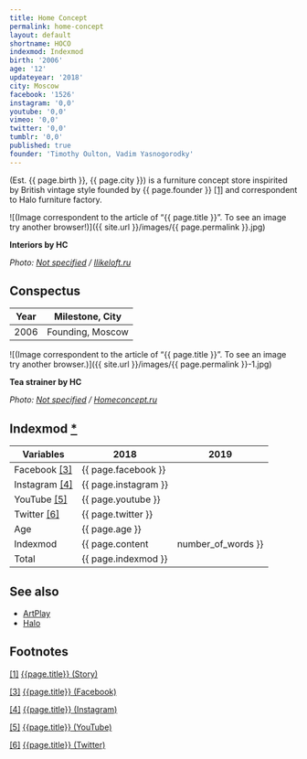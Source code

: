 ```yaml
---
title: Home Concept
permalink: home-concept
layout: default
shortname: HOCO
indexmod: Indexmod
birth: '2006'
age: '12'
updateyear: '2018'
city: Moscow
facebook: '1526'
instagram: '0,0'
youtube: '0,0'
vimeo: '0,0'
twitter: '0,0'
tumblr: '0,0'
published: true
founder: 'Timothy Oulton, Vadim Yasnogorodky'
---
```


(Est. {{ page.birth }}, {{ page.city }}) is a furniture concept store inspirited by British vintage style founded by {{ page.founder }} <span id="a1">[\[1\]](#f1)</span> and correspondent to Halo furniture factory.

![(Image correspondent to the article of “{{ page.title }}”. To see an image try another browser!)]({{ site.url }}/images/{{ page.permalink }}.jpg)

**Interiors by HC**

*Photo: [Not specified](index) / [Ilikeloft.ru](http://ilikeloft.ru)*

## Сonspectus

|Year|Milestone, City|
|-|-|
|2006|Founding, Moscow|

![(Image correspondent to the article of “{{ page.title }}”. To see an image try another browser.)]({{ site.url }}/images/{{ page.permalink }}-1.jpg)

**Tea strainer by HC**

*Photo: [Not specified](index) / [Homeconcept.ru](http://www.homeconcept.ru/catalog/product/tea-strainer-heart-design/?OFFER_ID=120700&IMAGE=145188)*

## Indexmod [*](indexmod)

|Variables|2018|2019|
|-|-|-|
|Facebook <span id="a3">[\[3\]](#f3)</span>|{{ page.facebook }}||
|Instagram <span id="a4">[\[4\]](#f4)</span>|{{ page.instagram }}||
|YouTube <span id="a5">[\[5\]](#f5)</span>|{{ page.youtube }}||
|Twitter <span id="a6">[\[6\]](#f6)</span>|{{ page.twitter }}||
|Age|{{ page.age }}||
|Indexmod|{{ page.content | number_of_words }}||
|Total|{{ page.indexmod }}||

## See also

+ [ArtPlay](artplay)
+ [Halo](halo)

## Footnotes

[[1]](#a1) <span id="f1"></span> [{{page.title}} (Story)](https://www.facebook.com/pg/homeconceptru/about/?ref=page_internal)

[[3]](#a3) <span id="f3"></span> [{{page.title}} (Facebook)](index)

[[4]](#a4) <span id="f4"></span> [{{page.title}} (Instagram)](index)

[[5]](#a5) <span id="f5"></span> [{{page.title}} (YouTube)](index)

[[6]](#a6) <span id="f6"></span> [{{page.title}} (Twitter)](index)
